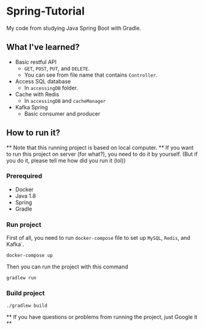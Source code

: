 # Spring-Tutorial
My code from studying Java Spring Boot with Gradle.

## What I've learned?
- Basic restful API
  - `GET`, `POST`, `PUT`, and `DELETE`.
  - You can see from file name that contains `Controller`.
- Access SQL database
  - In `accessingDB` folder.
- Cache with Redis
  - In `accessingDB` and `cacheManager`
- Kafka Spring
  - Basic consumer and producer

## How to run it?
** Note that this running project is based on local computer. **
If you want to run this project on server (for what?), you need to do it by yourself.
(But if you do it, please tell me how did you run it (lol))

### Prerequired
- Docker
- Java 1.8
- Spring
- Gradle

### Run project
First of all, you need to run `docker-compose` file to set up `MySQL`, `Redis`, and` `Kafka`.

`docker-compose up`

Then you can run the project with this command

`gradlew run`

### Build project

`./gradlew build`

** If you have questions or problems from running the project, just Google it **
